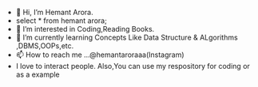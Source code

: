 - 👋 Hi, I’m Hemant Arora.
- select * from hemant arora;
- 👀 I’m interested in Coding,Reading Books. 
- 🌱 I’m currently learning Concepts Like Data Structure & ALgorithms ,DBMS,OOPs,etc.
- 📫 How to reach me ...@hemantaroraaa(Instagram)
- I love to interact people.
Also,You can use my respository for coding or as a example
<!---
hemantarora81/hemantarora81 is a ✨ special ✨ repository because its `README.md` (this file) appears on your GitHub profile.
You can click the Preview link to take a look at your changes.
--->
